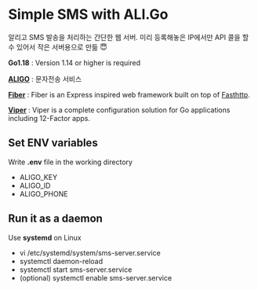 # Simple SMS with ALI.Go
알리고 SMS 발송을 처리하는 간단한 웹 서버. 미리 등록해놓은 IP에서만 API 콜을 할 수 있어서 작은 서버용으로 만듦 	:innocent:

**Go1.18** : Version 1.14 or higher is required

[**ALIGO**](https://smartsms.aligo.in/admin/api/info.html) : 문자전송 서비스

[**Fiber**](https://github.com/gofiber/fiber) : Fiber is an Express inspired web framework built on top of [Fasthttp](https://github.com/valyala/fasthttp).

[**Viper**](https://github.com/spf13/viper) : Viper is a complete configuration solution for Go applications including 12-Factor apps.

## Set ENV variables
Write **.env** file in the working directory
- ALIGO_KEY
- ALIGO_ID
- ALIGO_PHONE


## Run it as a daemon
Use **systemd** on Linux
- vi /etc/systemd/system/sms-server.service
- systemctl daemon-reload
- systemctl start sms-server.service
- (optional) systemctl enable sms-server.service
